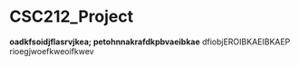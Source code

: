 # CSC212_Project
**oadkfsoidjflasrvjkea;
petohnnakrafdkpbvaeibkae**
dfiobjEROIBKAEIBKAEP
rioegjwoefkweoifkwev
